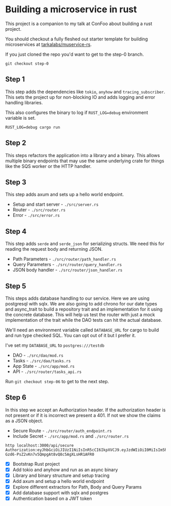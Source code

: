 # Building a microservice in rust

This project is a companion to my talk at ConFoo about building a rust project.

You should checkout a fully fleshed out starter template for building 
microservices at [tarkalabs/muservice-rs](https://github.com/tarkalabs/muservice-rs).

If you just cloned the repo you'd want to get to the step-0 branch.

```
git checkout step-0
```

## Step 1

This step adds the dependencies like `tokio`, `anyhow` and `tracing_subscriber`.
This sets the project up for non-blocking IO and adds logging and error handling
libraries.

This also configures the binary to log if `RUST_LOG=debug` environment variable
is set.

```
RUST_LOG=debug cargo run
```

## Step 2

This steps refactors the application into a library and a binary. This
allows multiple binary endpoints that may use the same underlying crate for
things like the SQS worker or the HTTP handler.

## Step 3

This step adds axum and sets up a hello world endpoint.

* Setup and start server - `./src/server.rs`
* Router - `./src/router.rs`
* Error - `./src/error.rs`

## Step 4

This step adds `serde` and `serde_json` for serializing structs. We need
this for reading the request body and returning JSON.

* Path Parameters - `./src/router/path_handler.rs`
* Query Parameters - `./src/router/query_handler.rs`
* JSON body handler - `./src/router/json_handler.rs`

## Step 5

This steps adds database handling to our service. Here we are using
postgresql with sqlx. We are also going to add chrono for our date 
types and async_trait to build a repository trait and an implementation
for it using the concrete database. This will help us test the router
with just a mock implementation of the trait while the DAO tests can
hit the actual database.

We'll need an environment variable called `DATABASE_URL` for cargo to
build and run type checked SQL. You can opt out of it but I prefer it.

I've set my `DATABASE_URL` to `postgres:///testdb`

* DAO - `./src/dao/mod.rs`
* Tasks - `./src/dao/tasks.rs`
* App State - `./src/app/mod.rs`
* API - `./src/router/tasks_api.rs`

Run `git checkout step-06` to get to the next step.

## Step 6

In this step we accept an Authorization header. If the authorization header
is not present or if it is incorrect we present a 401. If not we show the 
claims as a JSON object.

* Secure Route - `./src/router/auth_endpoint.rs`
* Include Secret - `./src/app/mod.rs` and `./src/router.rs`

```
http localhost:3000/api/secure Authorization:eyJhbGciOiJIUzI1NiIsInR5cCI6IkpXVCJ9.eyJzdWIiOiI0MiIsIm5hbWUiOiJWYWdtaSIsImlhdCI6MTUxNjIzOTAyMiwiZXhwIjoxODc3MjI0Njk2fQ.ePx-Gzd6-PsZ2vKn7v5QmpgAt8vQ8c5AgXLsHR1AFR0
```

* [x] Bootstrap Rust project
* [x] Add tokio and anyhow and run as an async binary
* [x] Library and binary structure and setup tracing
* [x] Add axum and setup a hello world endpoint
* [x] Explore different extractors for Path, Body and Query Params
* [x] Add database support with sqlx and postgres
* [x] Authentication based on a JWT token
